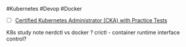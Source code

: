 #Kubernetes #Devop #Docker 
- [ ] [Certified Kubernetes Administrator (CKA) with Practice Tests](https://icenter.udemy.com/course/certified-kubernetes-administrator-with-practice-tests/learn/lecture/16214516?kw=Certified+Kubernetes+Administrator+%28CKA%29+with+Practice+Tests&src=sac#content)

K8s study note
nerdctl vs docker ?
crictl - container runtime interface control?